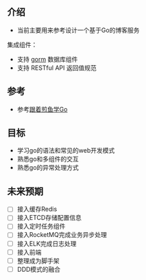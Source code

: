 ## 介绍
- 当前主要用来参考设计一个基于Go的博客服务

集成组件：
- 支持 [gorm](https://gorm.io/gorm) 数据库组件
- 支持 RESTful API 返回值规范



## 参考
- 参考[跟着煎鱼学Go]( https://eddycjy.gitbook.io/golang/di-3-ke-gin/application-redis)


## 目标
- 学习go的语法和常见的web开发模式
- 熟悉go和多组件的交互
- 熟悉go的异常处理方式


## 未来预期
- [ ] 接入缓存Redis
- [ ] 接入ETCD存储配置信息
- [ ] 接入定时任务组件
- [ ] 接入RocketMQ完成业务异步处理
- [ ] 接入ELK完成日志处理
- [ ] 接入前端
- [ ] 整理成为脚手架
- [ ] DDD模式的融合